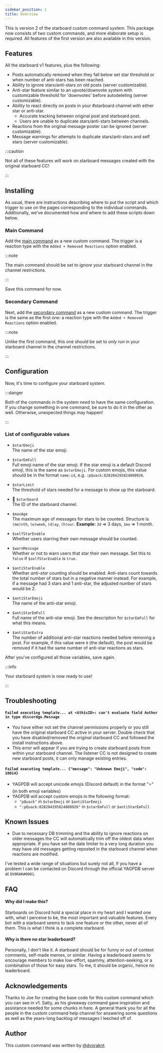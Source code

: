 ```yaml
---
sidebar_position: 1
title: Overview
---
```


This is version 2 of the starboard custom command system. This package now consists of two custom commands, and more elaborate setup is required. All features of the first version are also available in this version.

## Features

All the starboard v1 features, plus the following:

- Posts automatically removed when they fall below set star threshold or when number of anti-stars has been reached.
- Ability to ignore stars/anti-stars on old posts (server customizable).
- Anti-star feature similar to an upvote/downvote system with customizable threshold for 'downvotes' before autodeleting (server customizable).
- Ability to react directly on posts in your #starboard channel with either star or anti-star.
  - Accurate tracking between original post and starboard post.
  - Users are unable to duplicate stars/anti-stars between channels.
- Reactions from the original message poster can be ignored (server customizable).
- Message warnings for attempts to duplicate stars/anti-stars and self stars (server customizable).

:::caution

Not all of these features will work on starboard messages created with the original starboard CC!

:::

## Installing

As usual, there are instructions describing where to put the script and which trigger to use on the pages corresponding to the individual commands. Additionally, we've documented how and where to add these scripts down below.

### Main Command

Add the [main command](main-cc) as a new custom command. The trigger is a reaction type with the `Added + Removed Reactions` option enabled.

:::note

The main command should be set to _ignore_ your starboard channel in the channel restrictions.

:::

Save this command for now.

### Secondary Command

Next, add the [secondary command](reaction-handler) as a new custom command. The trigger is the same as the first one: a reaction type with the `Added + Removed Reactions` option enabled.

:::note

Unlike the first command, this one should be set to _only run_ in your starboard channel in the channel restrictions.

:::

## Configuration

Now, it's time to configure your starboard system.

:::danger

Both of the commands in the system need to have the same configuration. If you change something in one command, be sure to do it in the other as well. Otherwise, unexpected things may happen!

:::

### List of configurable values

- `$starEmoji`<br />
  The name of the star emoji.

- `$starEmFull`<br />
  Full emoji name of the star emoji. If the star emoji is a default Discord emoji, this is the same as `$starEmoji`. For custom emojis, this value should be in the format `name:id`, e.g. `:pQuack:828204295824080926`.

- `$starLimit`<br />
  The threshold of stars needed for a message to show up the starboard.

- 📌 `$starboard`<br />
  The ID of the starboard channel.

- `$maxAge`<br />
  The maximum age of messages for stars to be counted. Structure is `(mo)nth`, `(w)week`, `(d)ay`, `(h)our`.
  **Example:** `3d` => 3 days, `1mo` => 1 month.

- `$selfStarEnable`<br />
  Whether users starring their own message should be counted.

- `$warnMessage`<br />
  Whether or not to warn users that star their own message. Set this to `false` if `$selfStarEnable` is `true`.

- `$antiStarEnable`<br />
  Whether _anti-star_ counting should be enabled. Anti-stars count towards the total number of stars but in a negative manner instead. For example, if a message had 3 stars and 1 anti-star, the adjusted number of stars would be 2.

- `$antiStarEmoji`<br />
  The name of the anti-star emoji.

- `$antiStarEmFull`<br />
  Full name of the anti-star emoji. See the description for `$starEmFull` for what this means.

- `$antiStarExtra`<br />
  The number of additional anti-star reactions needed before removing a post. For example, if this value were `0` (the default), the post would be removed if it had the same number of anti-star reactions as stars.

After you've configured all those variables, save again.

:::info

Your starboard system is now ready to use!

:::

## Troubleshooting

#### `Failed executing template... at <$thisID>: can't evaluate field Author in type discordgo.Message`

- You have either not set the channel permissions properly or you still have the original starboard CC active in your server. Double check that you have disabled/removed the original starboard CC and followed the install instructions above.
- This error will appear if you are trying to create starboard posts from within your starboard channel. The listener CC is not designed to create new starboard posts, it can only manage existing entries.

#### `Failed executing template... {"message": "Unknown Emoji", "code": 10014}`

- YAGPDB will accept unicode emojis (Discord default) in the format "⭐" (in both emoji variables)
- YAGPDB will accept custom emojis in the following format:
  - `"pQuack"` in `$starEmoji` or `$antiStarEmoji`
  - `":pQuack:828204295824080926"` in `$starEmFull` or `$antiStarEmFull`

## Known Issues

- Due to necessary DB trimming and the ability to ignore reactions on older messages the CC will automatically trim off the oldest data when appropriate. If you have set the date limiter to a very long duration you may have old messages getting reposted in the starboard channel when reactions are modified.

I've tested a wide range of situations but surely not all, if you have a problem I can be contacted on Discord through the official YAGPDB server at `DV0RAK#0001`.

## FAQ

#### Why did I make this?

Starboards on Discord hold a special place in my heart and I wanted one with, what I perceive to be, the most important and valuable features. Every bot with a starboard seems to lack one feature or the other, never all of them. This is what I think is a complete starboard.

#### Why is there no star leaderboard?

Personally, I don't like it. A starboard should be for funny or out of context comments, self-made memes, or similar. Having a leaderboard seems to encourage members to make low-effort, spammy, attention-seeking, or a combination of those for easy stars. To me, it should be organic, hence no leaderboard.

## Acknowledgements

Thanks to Joe for creating the base code for this custom command which you can see in v1. Satty, as his giveaway command gave inspiration and assistance needed for some chunks in here. A general thank you for all the people in the custom command help channel for answering some questions as well as the years-long backlog of messages I leeched off of.

## Author

This custom command was written by [@dvoraknt](https://github.com/dvoraknt).
